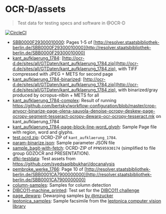 # OCR-D/assets

> Test data for testing specs and software in @OCR-D

[![CircleCI](https://circleci.com/gh/OCR-D/assets.svg?style=svg)](https://circleci.com/gh/OCR-D/assets)

* [SBB0000F29300010000](./data/SBB0000F29300010000/): Pages 1-5 of [http://resolver.staatsbibliothek-berlin.de/SBB0000F29300010000](http://resolver.staatsbibliothek-berlin.de/SBB0000F29300010000)
* [kant_aufklaerung_1784](./data/kant_aufklaerung_1784): [http://ocr-d.de/sites/all/GTDaten/kant_aufklaerung_1784.zip](http://ocr-d.de/sites/all/GTDaten/kant_aufklaerung_1784.zip), with TIFF compressed with JPEG + METS for second page
* [kant_aufklaerung_1784-binarized](./data/kant_aufklaerung_1784-binarized): [http://ocr-d.de/sites/all/GTDaten/kant_aufklaerung_1784.zip](http://ocr-d.de/sites/all/GTDaten/kant_aufklaerung_1784.zip), with binarized/gray produced by ocropus-nlbin + METS for all
* [kant_aufklaerung_1784-complex](./data/kant_aufklaerung_1784-complex): Result of running https://github.com/bertsky/workflow-configuration/blob/master/crop-anyocr-binarize-page-olena-sauvola-denoise-ocropy-deskew-page-ocropy-segment-tesseract-ocropy-dewarp-ocr-ocropy-tesseract.mk on kant_aufklaerung_1784
* [kant_aufklaerung_1784-page-block-line-word_glyph](./data/kant_aufklaerung_1784-page-block-line-word_glyph): Sample Page file with region, word and glyphs.
* [test.ocrd.zip](./data/test.ocrd.zip): OCRD-ZIP of `kant_aufklaerung_1784`.
* [param-binarize.json](./data/param-binarize.json): Sample parameter JSON file
* [sample_bagit-with-fetch](./data/sample_bagit-with-fetch): OCRD-ZIP of `PPN595930174` (simplified to file group GDZOCR and PRESENTATION).
* [dfki-testdata](./data/sample_bagit-with-fetch/dfki-testdata): Test assets from https://github.com/syedsaqibbukhari/docanalysis
* [pembroke_werke_1766](./data/pembroke_werke_1766): Page 10 of [http://resolver.staatsbibliothek-berlin.de/SBB0001CA7900000000](http://resolver.staatsbibliothek-berlin.de/SBB0001CA7900000000)
* [column-samples](./data/column-samples/): Samples for column detection
* [DIBCO11-machine_printed](./data/DIBCO11-machine_printed): Test set for the [DIBCO11 challenge](http://utopia.duth.gr/~ipratika/DIBCO2011/benchmark/)
* [page_dewarp](./data/page_dewarp/): Dewarping samples [by @mzucker](https://github.com/mzucker/page_dewarp)
* [leptonica_samples](./data/leptonica_samples/): Sample facsimile from the [leptonica computer vision library](https://github.com/DanBloomberg/leptonica)

